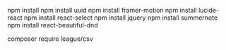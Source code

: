 
npm install
npm install uuid
npm install framer-motion
npm install lucide-react
npm install react-select
npm install jquery
npm install summernote
npm install react-beautiful-dnd

composer require league/csv
